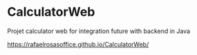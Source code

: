 # CalculatorWeb
Projet calculator web for integration future with backend in Java

 https://rafaelrosasoffice.github.io/CalculatorWeb/
